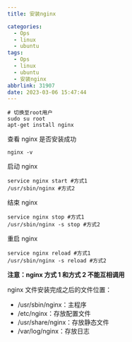 ```yaml
---
title: 安装nginx

categories:
  - Ops
  - linux
  - ubuntu
tags:
  - Ops
  - linux
  - ubuntu
  - 安装nginx
abbrlink: 31907
date: 2023-03-06 15:47:44
---
```


```shell
# 切换至root用户
sudo su root
apt-get install nginx
```

查看 nginx 是否安装成功

```shell
nginx -v
```

启动 nginx

```shell
service nginx start #方式1
/usr/sbin/nginx #方式2
```

结束 nginx

```shell
service nginx stop #方式1
/usr/sbin/nginx -s stop #方式2
```

重启 nginx

```shell
service nginx reload #方式1
/usr/sbin/nginx -s reload #方式2
```

**注意：nginx 方式 1 和方式 2 不能互相调用**

nginx 文件安装完成之后的文件位置：

- /usr/sbin/nginx：主程序
- /etc/nginx：存放配置文件
- /usr/share/nginx：存放静态文件
- /var/log/nginx：存放日志
